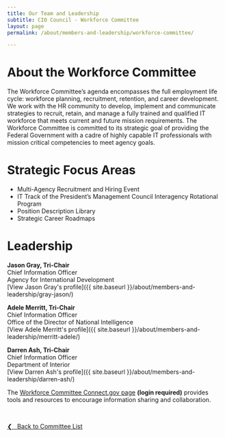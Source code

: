 ```yaml
---
title: Our Team and Leadership
subtitle: CIO Council - Workforce Committee
layout: page
permalink: /about/members-and-leadership/workforce-committee/

---
```

# About the Workforce Committee
The Workforce Committee’s agenda encompasses the full employment life cycle: workforce planning, recruitment, retention, and career development. We work with the HR community to develop, implement and communicate strategies to recruit, retain, and manage a fully trained and qualified IT workforce that meets current and future mission requirements. The Workforce Committee is committed to its strategic goal of providing the Federal Government with a cadre of highly capable IT professionals with mission critical competencies to meet agency goals.

# Strategic Focus Areas
* Multi-Agency Recruitment and Hiring Event
* IT Track of the President’s Management Council Interagency Rotational Program
* Position Description Library
* Strategic Career Roadmaps

# Leadership
**Jason Gray, Tri-Chair**<br/>
Chief Information Officer<br/>
Agency for International Development<br/>
[View Jason Gray's profile]({{ site.baseurl }}/about/members-and-leadership/gray-jason/)

**Adele Merritt, Tri-Chair**<br/>
Chief Information Officer<br/>
Office of the Director of National Intelligence<br/>
[View Adele Merritt's profile]({{ site.baseurl }}/about/members-and-leadership/merritt-adele/)

**Darren Ash, Tri-Chair**<br/>
Chief Information Officer<br/>
Department of Interior<br/>
[View Darren Ash's profile]({{ site.baseurl }}/about/members-and-leadership/darren-ash/)

The [Workforce Committee Connect.gov page](https://community.connect.gov/x/bQlPS) **(login required)** provides tools and resources to encourage information sharing and collaboration.

&nbsp;

<a href="{{site.baseurl}}/about/members-and-leadership/#council-committees">&#10094; &nbsp; Back to Committee List</a><br>
